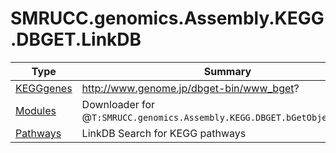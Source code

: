 ﻿
# SMRUCC.genomics.Assembly.KEGG.DBGET.LinkDB

|Type|Summary|
|----|-------|
|[KEGGgenes](./KEGGgenes.md)|http://www.genome.jp/dbget-bin/www_bget?|
|[Modules](./Modules.md)|Downloader for @``T:SMRUCC.genomics.Assembly.KEGG.DBGET.bGetObject.Module``|
|[Pathways](./Pathways.md)|LinkDB Search for KEGG pathways|


